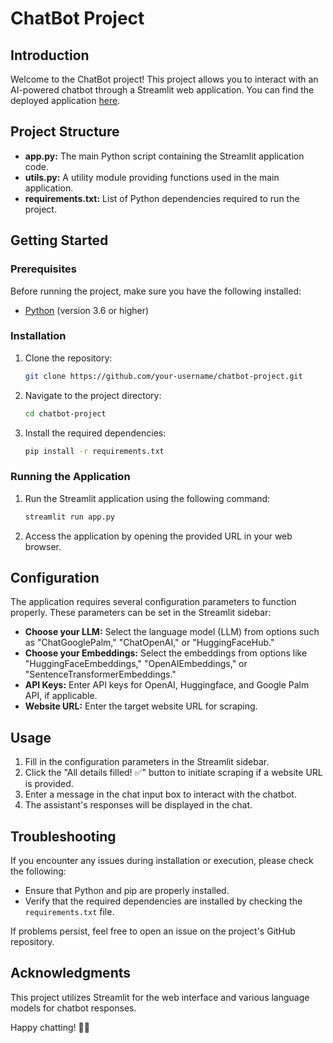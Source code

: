 # ChatBot Project 

## Introduction

Welcome to the ChatBot project! This project allows you to interact with an AI-powered chatbot through a Streamlit web application. You can find the deployed application [here](https://chatbot-langchain1.streamlit.app/).

## Project Structure

- **app.py:** The main Python script containing the Streamlit application code.
- **utils.py:** A utility module providing functions used in the main application.
- **requirements.txt:** List of Python dependencies required to run the project.

## Getting Started

### Prerequisites

Before running the project, make sure you have the following installed:

- [Python](https://www.python.org/) (version 3.6 or higher)

### Installation

1. Clone the repository:

    ```bash
    git clone https://github.com/your-username/chatbot-project.git
    ```

2. Navigate to the project directory:

    ```bash
    cd chatbot-project
    ```

3. Install the required dependencies:

    ```bash
    pip install -r requirements.txt
    ```

### Running the Application

1. Run the Streamlit application using the following command:

    ```bash
    streamlit run app.py
    ```

2. Access the application by opening the provided URL in your web browser.

## Configuration

The application requires several configuration parameters to function properly. These parameters can be set in the Streamlit sidebar:

- **Choose your LLM:** Select the language model (LLM) from options such as "ChatGooglePalm," "ChatOpenAI," or "HuggingFaceHub."
- **Choose your Embeddings:** Select the embeddings from options like "HuggingFaceEmbeddings," "OpenAIEmbeddings," or "SentenceTransformerEmbeddings."
- **API Keys:** Enter API keys for OpenAI, Huggingface, and Google Palm API, if applicable.
- **Website URL:** Enter the target website URL for scraping.

## Usage

1. Fill in the configuration parameters in the Streamlit sidebar.
2. Click the "All details filled! ✅" button to initiate scraping if a website URL is provided.
3. Enter a message in the chat input box to interact with the chatbot.
4. The assistant's responses will be displayed in the chat.

## Troubleshooting

If you encounter any issues during installation or execution, please check the following:

- Ensure that Python and pip are properly installed.
- Verify that the required dependencies are installed by checking the `requirements.txt` file.

If problems persist, feel free to open an issue on the project's GitHub repository.

## Acknowledgments

This project utilizes Streamlit for the web interface and various language models for chatbot responses.

Happy chatting! 🤖🚀